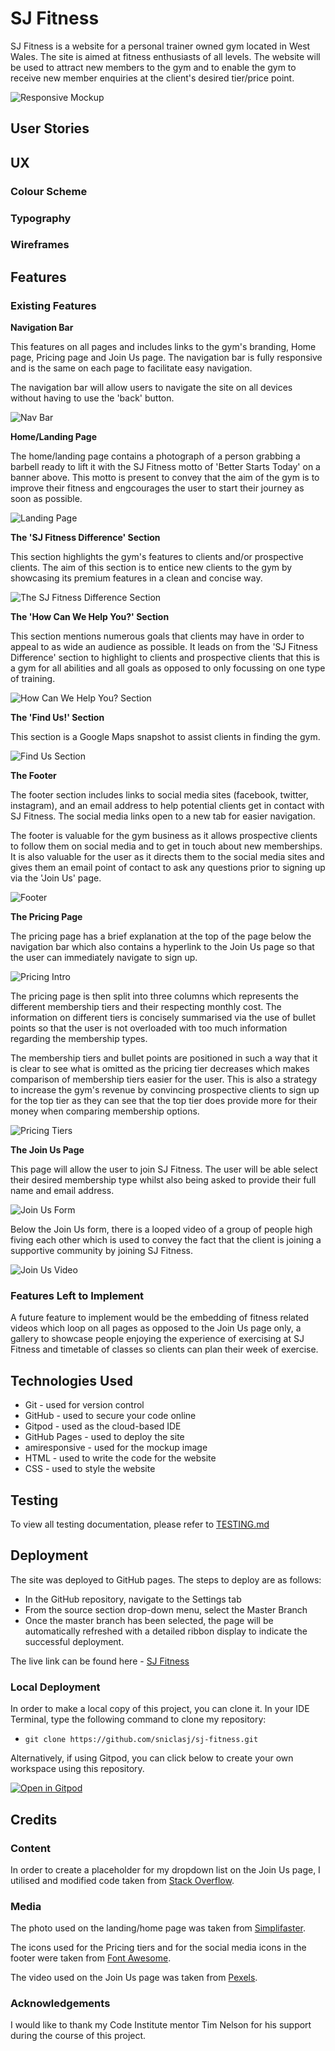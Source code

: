 # SJ Fitness

SJ Fitness is a website for a personal trainer owned gym located in West Wales. The site is aimed at fitness enthusiasts of all levels. The website will be used to attract new members to the gym and to enable the gym to receive new member enquiries at the client's desired tier/price point.

![Responsive Mockup](documentation/testing/sj-fitness-responsive-mock-up.jpg)

## User Stories

## UX

### Colour Scheme

### Typography

### Wireframes 

## Features 

### Existing Features

__Navigation Bar__

This features on all pages and includes links to the gym's branding, Home page, Pricing page and Join Us page. The navigation bar is fully responsive and  is the same on each page to facilitate easy navigation.

The navigation bar will allow users to navigate the site on all devices without having to use the 'back' button. 

![Nav Bar](documentation/testing/sj-fitness-navbar.jpg)

__Home/Landing Page__

The home/landing page contains a photograph of a person grabbing a barbell ready to lift it with the SJ Fitness motto of 'Better Starts Today' on a banner above. This motto is present to convey that the aim of the gym is to improve their fitness and engcourages the user to start their journey as soon as possible. 

![Landing Page](documentation/testing/sj-fitness-landing-page.jpg)

__The 'SJ Fitness Difference' Section__

This section highlights the gym's features to clients and/or prospective clients. The aim of this section is to entice new clients to the gym by showcasing its premium features in a clean and concise way.

![The SJ Fitness Difference Section](documentation/testing/sj-fitness-difference-section.jpg)

__The 'How Can We Help You?' Section__

This section mentions numerous goals that clients may have in order to appeal to as wide an audience as possible. It leads on from the 'SJ Fitness Difference' section to highlight to clients and prospective clients that this is a gym for all abilities and all goals as opposed to only focussing on one type of training.

![How Can We Help You? Section](documentation/testing/sj-fitness-how-can-we-help-you-section.jpg)

__The 'Find Us!' Section__

This section is a Google Maps snapshot to assist clients in finding the gym.

![Find Us Section](documentation/testing/sj-fitness-find-us-section.jpg)

__The Footer__ 

The footer section includes links to social media sites (facebook, twitter, instagram), and an email address to help potential clients get in contact with SJ Fitness. The social media links open to a new tab for easier navigation.

The footer is valuable for the gym business as it allows prospective clients to follow them on social media and to get in touch about new memberships. It is also valuable for the user as it directs them to the social media sites and gives them an email point of contact to ask any questions prior to signing up via the 'Join Us' page.

![Footer](documentation/testing/sj-fitness-footer.jpg)

__The Pricing Page__

The pricing page has a brief explanation at the top of the page below the navigation bar which also contains a hyperlink to the Join Us page so that the user can immediately navigate to sign up.

![Pricing Intro](documentation/testing/sj-fitness-pricing-intro.jpg)

The pricing page is then split into three columns which represents the different membership tiers and their respecting monthly cost. The information on different tiers is concisely summarised via the use of bullet points so that the user is not overloaded with too much information regarding the membership types.

The membership tiers and bullet points are positioned in such a way that it is clear to see what is omitted as the pricing tier decreases which makes comparison of membership tiers easier for the user. This is also a strategy to increase the gym's revenue by convincing prospective clients to sign up for the top tier as they can see that the top tier does provide more for their money when comparing membership options.

![Pricing Tiers](documentation/testing/sj-fitness-pricing-tiers.jpg)

__The Join Us Page__

This page will allow the user to join SJ Fitness. The user will be able select their desired membership type whilst also being asked to provide their full name and email address.

![Join Us Form](documentation/testing/sj-fitness-join-us-form.jpg)

Below the Join Us form, there is a looped video of a group of people high fiving each other which is used to convey the fact that the client is joining a supportive community by joining SJ Fitness.

![Join Us Video](documentation/testing/sj-fitness-join-us-video.jpg)

### Features Left to Implement

A future feature to implement would be the embedding of fitness related videos which loop on all pages as opposed to the Join Us page only, a gallery to showcase people enjoying the experience of exercising at SJ Fitness and  timetable of classes so clients can plan their week of exercise.

## Technologies Used

- Git - used for version control
- GitHub - used to secure your code online
- Gitpod - used as the cloud-based IDE
- GitHub Pages - used to deploy the site
- amiresponsive - used for the mockup image
- HTML - used to write the code for the website
- CSS - used to style the website

## Testing

To view all testing documentation, please refer to [TESTING.md](TESTING.md)

## Deployment

The site was deployed to GitHub pages. The steps to deploy are as follows:
  - In the GitHub repository, navigate to the Settings tab 
  - From the source section drop-down menu, select the Master Branch
  - Once the master branch has been selected, the page will be automatically refreshed with a detailed ribbon display to indicate the successful deployment. 

The live link can be found here - [SJ Fitness](https://sniclasj.github.io/sj-fitness/)

### Local Deployment

In order to make a local copy of this project, you can clone it. In your IDE Terminal, type the following command to clone my repository:

- `git clone https://github.com/sniclasj/sj-fitness.git`

Alternatively, if using Gitpod, you can click below to create your own workspace using this repository.

[![Open in Gitpod](https://gitpod.io/button/open-in-gitpod.svg)](https://gitpod.io/#https://github.com/sniclasj/sj-fitness)

## Credits 

### Content 

In order to create a placeholder for my dropdown list on the Join Us page, I utilised and modified code taken from [Stack Overflow](https://stackoverflow.com/questions/5805059/how-do-i-make-a-placeholder-for-a-select-box).

### Media

The photo used on the landing/home page was taken from [Simplifaster](https://simplifaster.com/articles/weightlifting-progressions-tall-long-limbed-athletes/).

The icons used for the Pricing tiers and for the social media icons in the footer were taken from [Font Awesome](https://fontawesome.com/).

The video used on the Join Us page was taken from [Pexels](https://www.pexels.com/video/silhouette-of-friends-doing-high-five-8692158/).

### Acknowledgements

I would like to thank my Code Institute mentor Tim Nelson for his support during the course of this project.